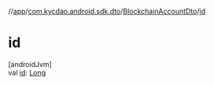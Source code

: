 //[app](../../../index.md)/[com.kycdao.android.sdk.dto](../index.md)/[BlockchainAccountDto](index.md)/[id](id.md)

# id

[androidJvm]\
val [id](id.md): [Long](https://kotlinlang.org/api/latest/jvm/stdlib/kotlin/-long/index.html)
